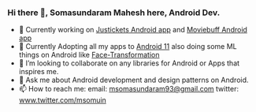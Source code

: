### Hi there 👋, Somasundaram Mahesh here, Android Dev.
- 🔭 Currently working on [Justickets Android app](https://play.google.com/store/apps/details?id=in.justickets.android) and [Moviebuff Android app](https://play.google.com/store/apps/details?id=com.moviebuff.android)
- 🌱 Currently Adopting all my apps to [Android 11](d.android.com) also doing some ML things on Android like [Face-Transformation](https://github.com/msomu/face-transformation)
- 👯 I’m looking to collaborate on any libraries for Android or Apps that inspires me.
- 💬 Ask me about Android development and design patterns on Android.
- 📫 How to reach me: email: msomasundaram93@gmail.com twitter: www.twitter.com/msomuin
